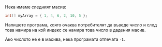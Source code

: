 Нека имаме следният масив:

```java
int[] myArray = { 1, 4, 6, 2, 10, 5 };
```

Напишете програма, която очаква потребителят да въведе число и след
това намира на кой индекс се намира това число в дадения масив.

Ако числото не е в масива, нека програмата отпечата `-1`.